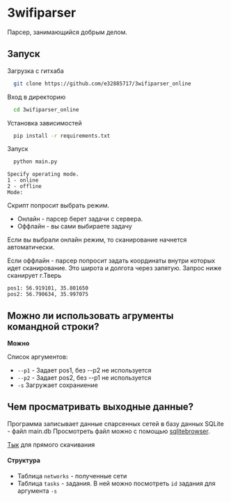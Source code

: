 
# 3wifiparser

Парсер, занимающийся добрым делом.


## Запуск

Загрузка с гитхаба

```bash
  git clone https://github.com/e32885717/3wifiparser_online
```

Вход в директорию

```bash
  cd 3wifiparser_online
```

Установка зависимостей

```bash
  pip install -r requirements.txt
```

Запуск

```bash
  python main.py
```

```
Specify operating mode.
1 - online
2 - offline
Mode:
```

Скрипт попросит выбрать режим. 
- Онлайн - парсер берет задачи с сервера.
- Оффлайн - вы сами выбираете задачу

Если вы выбрали онлайн режим, то сканирование начнется автоматически.

Если оффлайн - парсер попросит задать координаты внутри которых идет сканирование. Это широта и долгота через запятую. Запрос ниже сканирует г.Тверь

```
pos1: 56.919101, 35.801650
pos2: 56.790634, 35.997075
```

## Можно ли использовать агрументы командной строки?

**Можно**

Список аргументов:
- `--p1` - Задает pos1, без --p2 не используется
- `--p2` - Задает pos2, без --p1 не используется
- `-s` Загружает сохраниение

## Чем просматривать выходные данные?

Программа записывает данные спарсенных сетей в базу данных SQLite - файл main.db
Просмотреть файл можно с помощью [sqlitebrowser](https://sqlitebrowser.org/).

[Тык](https://download.sqlitebrowser.org/DB.Browser.for.SQLite-3.12.2-win64.msi) для прямого скачивания

#### Структура
- Таблица `networks` - полученные сети
- Таблица `tasks` - задания. В ней можно посмотреть `id` задания для аргумента `-s`
